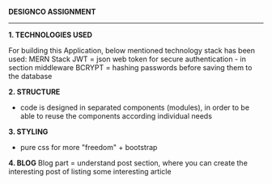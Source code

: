 

__DESIGNCO ASSIGNMENT__
____________________

__1. TECHNOLOGIES USED__

For building this Application, below mentioned technology stack has been used:
MERN Stack
JWT = json web token for secure authentication - in section middleware
BCRYPT = hashing passwords before saving them to the database

__2. STRUCTURE__
- code is designed in separated components (modules), 
in order to be able to reuse the components according individual needs

__3. STYLING__
- pure css for more "freedom" + bootstrap

__4. BLOG__
Blog part = understand post section, where you can create the interesting post of listing some interesting article 
